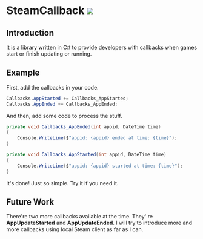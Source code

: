 # SteamCallback ![](https://travis-ci.org/peterjc123/SteamCallback.svg?branch=master)
## Introduction
It is a library written in C# to provide developers with callbacks when games start or finish updating or running.

## Example
First, add the callbacks in your code.
```C#
Callbacks.AppStarted += Callbacks_AppStarted;
Callbacks.AppEnded += Callbacks_AppEnded;
```
And then, add some code to process the stuff.
```C#
private void Callbacks_AppEnded(int appid, DateTime time)
{
    Console.WriteLine($"appid: {appid} ended at time: {time}");
}

private void Callbacks_AppStarted(int appid, DateTime time)
{
    Console.WriteLine($"appid: {appid} started at time: {time}");
}
```
It's done! Just so simple. Try it if you need it.

## Future Work
There're two more callbacks available at the time. They' re __AppUpdateStarted__ and __AppUpdateEnded__.
I will try to introduce more and more callbacks using local Steam client as far as I can.
